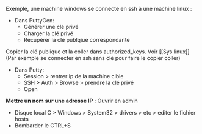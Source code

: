 
Exemple, une machine windows se connecte en ssh à une machine linux :
- Dans PuttyGen:
	- Générer une clé privé 
	- Charger la clé privé
	- Récupérer la clé publqiue correspondante

Copier la clé publique et la coller dans authorized_keys. Voir  [[Sys linux]]
(Par exemple se connecter en ssh sans clé pour faire le copier coller)
- Dans Putty:
	- Session > rentrer ip de la machine cible
	- SSH > Auth > Browse > prendre la clé privé
	- Open

**Mettre un nom sur une adresse IP** :
Ouvrir en admin
- Disque local C > Windows > System32 > drivers > etc > editer le fichier hosts 
- Bombarder le CTRL+S
